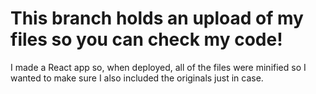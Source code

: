 # This branch holds an upload of my files so you can check my code!
I made a React app so, when deployed, all of the files were minified so I wanted to make sure I also included the originals just in case. 
